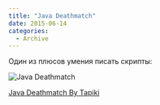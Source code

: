 ```yaml
---
title: "Java Deathmatch"
date: 2015-06-14
categories:
  - Archive
---
```


Один из плюсов умения писать скрипты:

![Java Deathmatch](tapiki-java-deathmatch.png)
  
[Java Deathmatch By Tapiki](http://www.javadeathmatch.com/ "See How Good You Are")
